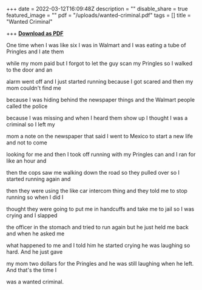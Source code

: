 +++
date = 2022-03-12T16:09:48Z
description = ""
disable_share = true
featured_image = ""
pdf = "/uploads/wanted-criminal.pdf"
tags = []
title = "Wanted Criminal"

+++
[**Download as PDF**](/uploads/wanted-criminal.pdf)

One time when I was like six I was in Walmart and I was eating a tube of Pringles and I ate them

while my mom paid but I forgot to let the guy scan my Pringles so I walked to the door and an

alarm went off and I just started running because I got scared and then my mom couldn't find me

because I was hiding behind the newspaper things and the Walmart people called the police

because I was missing and when I heard them show up I thought I was a criminal so I left my

mom a note on the newspaper that said I went to Mexico to start a new life and not to come

looking for me and then I took off running with my Pringles can and I ran for like an hour and

then the cops saw me walking down the road so they pulled over so I started running again and

then they were using the like car intercom thing and they told me to stop running so when I did I

thought they were going to put me in handcuffs and take me to jail so I was crying and I slapped

the officer in the stomach and tried to run again but he just held me back and when he asked me

what happened to me and I told him he started crying he was laughing so hard. And he just gave

my mom two dollars for the Pringles and he was still laughing when he left. And that's the time I

was a wanted criminal.